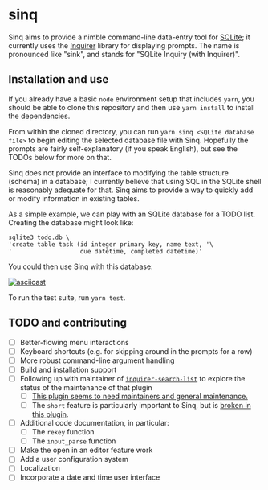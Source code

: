 # sinq

Sinq aims to provide a nimble command-line data-entry tool for [SQLite](https://sqlite.org/index.html); it currently uses the [Inquirer](https://github.com/SBoudrias/Inquirer.js) library for displaying prompts.  The name is pronounced like "sink", and stands for "SQLite Inquiry (with Inquirer)".

## Installation and use

If you already have a basic `node` environment setup that includes `yarn`, you should be able to clone this repository and then use `yarn install` to install the dependencies.

From within the cloned directory, you can run `yarn sinq <SQLite database file>` to begin editing the selected database file with Sinq.  Hopefully the prompts are fairly self-explanatory (if you speak English), but see the TODOs below for more on that.

Sinq does not provide an interface to modifying the table structure (schema) in a database; I currently believe that using SQL in the SQLite shell is reasonably adequate for that.  Sinq aims to provide a way to quickly add or modify information in existing tables.

As a simple example, we can play with an SQLite database for a TODO list.  Creating the database might look like:

```
sqlite3 todo.db \
'create table task (id integer primary key, name text, '\
'                   due datetime, completed datetime)'
```

You could then use Sinq with this database:

[![asciicast](https://asciinema.org/a/508113.svg)](https://asciinema.org/a/508113)

To run the test suite, run `yarn test`.

## TODO and contributing

- [ ] Better-flowing menu interactions
- [ ] Keyboard shortcuts (e.g. for skipping around in the prompts for a row)
- [ ] More robust command-line argument handling
- [ ] Build and installation support
- [ ] Following up with maintainer of [`inquirer-search-list`](https://github.com/robin-rpr/inquirer-search-list) to explore the status of the maintenance of that plugin
  - [ ] [This plugin seems to need maintainers and general maintenance.](https://github.com/robin-rpr/inquirer-search-list/issues/8)
  - [ ] The `short` feature is particularly important to Sinq, but is [broken in this plugin](https://github.com/robin-rpr/inquirer-search-list/issues/3).
- [ ] Additional code documentation, in particular:
  - [ ] The `rekey` function
  - [ ] The `input_parse` function
- [ ] Make the open in an editor feature work
- [ ] Add a user configuration system
- [ ] Localization
- [ ] Incorporate a date and time user interface

